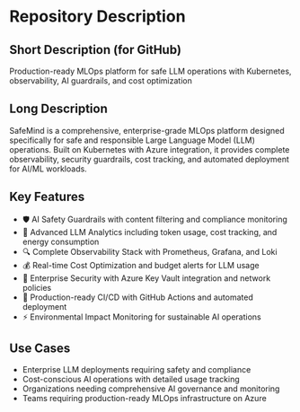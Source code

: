 # Repository Description

## Short Description (for GitHub)
Production-ready MLOps platform for safe LLM operations with Kubernetes, observability, AI guardrails, and cost optimization

## Long Description
SafeMind is a comprehensive, enterprise-grade MLOps platform designed specifically for safe and responsible Large Language Model (LLM) operations. Built on Kubernetes with Azure integration, it provides complete observability, security guardrails, cost tracking, and automated deployment for AI/ML workloads.

## Key Features
- 🛡️ AI Safety Guardrails with content filtering and compliance monitoring
- 🤖 Advanced LLM Analytics including token usage, cost tracking, and energy consumption
- 🔍 Complete Observability Stack with Prometheus, Grafana, and Loki
- 💰 Real-time Cost Optimization and budget alerts for LLM usage
- 🔐 Enterprise Security with Azure Key Vault integration and network policies
- 🚀 Production-ready CI/CD with GitHub Actions and automated deployment
- ⚡ Environmental Impact Monitoring for sustainable AI operations

## Use Cases
- Enterprise LLM deployments requiring safety and compliance
- Cost-conscious AI operations with detailed usage tracking
- Organizations needing comprehensive AI governance and monitoring
- Teams requiring production-ready MLOps infrastructure on Azure